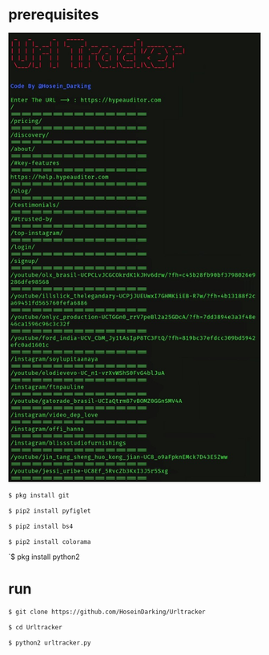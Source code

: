 # prerequisites

<img src="PicsArt_01-19-07.21.00.jpg">

`$ pkg install git`

`$ pip2 install pyfiglet`

`$ pip2 install bs4`

`$ pip2 install colorama`

`$ pkg install python2

# run
`$ git clone https://github.com/HoseinDarking/Urltracker`

`$ cd Urltracker`

`$ python2 urltracker.py`

